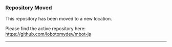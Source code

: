 ### Repository Moved

This repository has been moved to a new location.

Please find the active repository here: https://github.com/lobotomydev/mbot-js

---